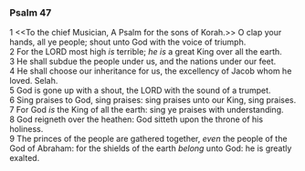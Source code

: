 ### Psalm 47

1 <<To the chief Musician, A Psalm for the sons of Korah.>> O clap your hands, all ye people; shout unto God with the voice of triumph.  
2 For the LORD most high *is* terrible; *he is* a great King over all the earth.  
3 He shall subdue the people under us, and the nations under our feet.  
4 He shall choose our inheritance for us, the excellency of Jacob whom he loved. Selah.  
5 God is gone up with a shout, the LORD with the sound of a trumpet.  
6 Sing praises to God, sing praises: sing praises unto our King, sing praises.  
7 For God *is* the King of all the earth: sing ye praises with understanding.  
8 God reigneth over the heathen: God sitteth upon the throne of his holiness.  
9 The princes of the people are gathered together, *even* the people of the God of Abraham: for the shields of the earth *belong* unto God: he is greatly exalted.  

